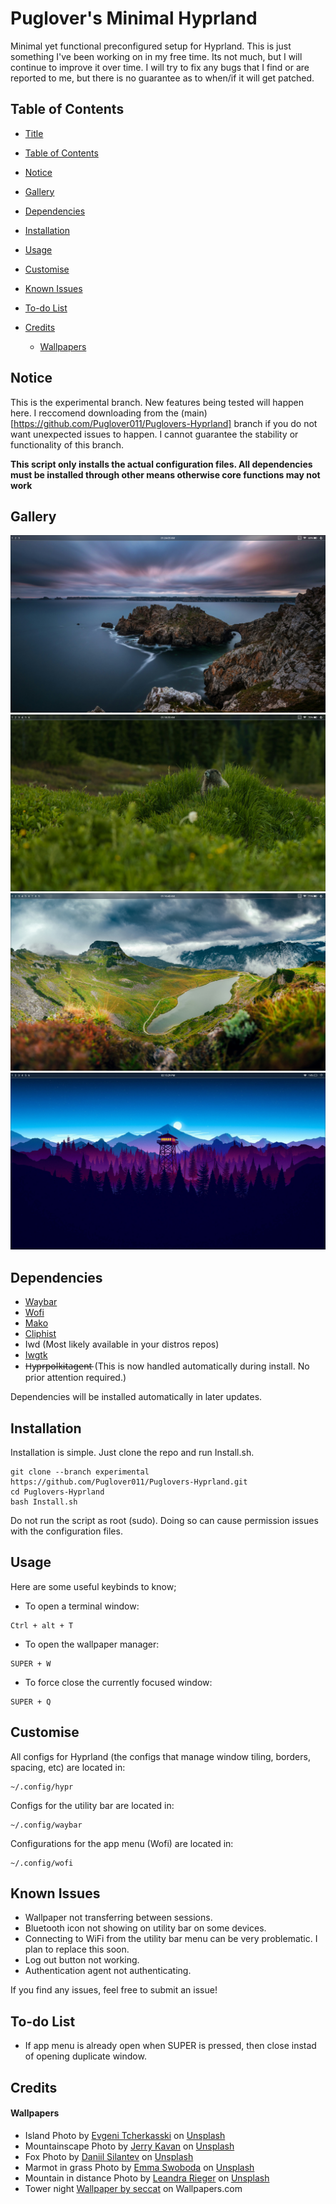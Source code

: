 # Puglover's Minimal Hyprland

Minimal yet functional preconfigured setup for Hyprland. This is just something I've been working on in my free time. Its not much, but I will continue to improve it over time. I will try to fix any bugs that I find or are reported to me, but there is no guarantee as to when/if it will get patched.

## Table of Contents

- <a href="https://github.com/Puglover011/Puglovers-Hyprland/blob/experimental/README.md#puglovers-minimal-hyprland">Title</a>

- <a href="https://github.com/Puglover011/Puglovers-Hyprland/blob/experimental/README.md#table-of-contents">Table of Contents</a>

- <a href="https://github.com/Puglover011/Puglovers-Hyprland/blob/experimental/README.md#notice">Notice</a>

- <a href="https://github.com/Puglover011/Puglovers-Hyprland/blob/experimental/README.md#gallery">Gallery</a>

- <a href="https://github.com/Puglover011/Puglovers-Hyprland/blob/experimental/README.md#dependencies">Dependencies</a>

- <a href="https://github.com/Puglover011/Puglovers-Hyprland/blob/experimental/README.md#installation">Installation</a>

- <a href="https://github.com/Puglover011/Puglovers-Hyprland/blob/experimental/README.md#usage">Usage</a>

- <a href="https://github.com/Puglover011/Puglovers-Hyprland/blob/experimental/README.md#customise">Customise</a>

- <a href="https://github.com/Puglover011/Puglovers-Hyprland/blob/experimental/README.md#known-issues">Known Issues</a>

- <a href="https://github.com/Puglover011/Puglovers-Hyprland/blob/experimental/README.md#to-do-list">To-do List</a>

- <a href="https://github.com/Puglover011/Puglovers-Hyprland/blob/experimental/README.md#credits">Credits</a>

  - <a href="https://github.com/Puglover011/Puglovers-Hyprland/blob/experimental/README.md#wallpapers">Wallpapers</a>

## Notice
This is the experimental branch. New features being tested will happen here. I reccomend downloading from the (main)[https://github.com/Puglover011/Puglovers-Hyprland] branch if you do not want unexpected issues to happen. I cannot guarantee the stability or functionality of this branch.

**This script only installs the actual configuration files. All dependencies must be installed through other means otherwise core functions may not work**


## Gallery

![Island](https://github.com/Puglover011/Puglovers-Hyprland/blob/experimental/Screenshots/Island.png?raw=true)
![Marmot](https://github.com/Puglover011/Puglovers-Hyprland/blob/experimental/Screenshots/Marmot.png?raw=true)
![Mountainscape](https://github.com/Puglover011/Puglovers-Hyprland/blob/experimental/Screenshots/Mountainscape.png?raw=true)
![Forest Tower](https://github.com/Puglover011/Puglovers-Hyprland/blob/experimental/Screenshots/Forest_Tower.png?raw=true)

## Dependencies

* [Waybar](https://github.com/Alexays/Waybar)
* [Wofi](https://github.com/SimplyCEO/wofi)
* [Mako](https://github.com/emersion/mako)
* [Cliphist](https://github.com/sentriz/cliphist)
* Iwd (Most likely available in your distros repos)
* [Iwgtk](https://github.com/J-Lentz/iwgtk)
* H̶y̶p̶r̶p̶o̶l̶k̶i̶t̶a̶g̶e̶n̶t̶ (This is now handled automatically during install. No prior attention required.)

Dependencies will be installed automatically in later updates.

## Installation

Installation is simple. Just clone the repo and run Install.sh.
```shell
git clone --branch experimental https://github.com/Puglover011/Puglovers-Hyprland.git
cd Puglovers-Hyprland
bash Install.sh
```
Do not run the script as root (sudo). Doing so can cause permission issues with the configuration files.

## Usage
Here are some useful keybinds to know;

- To open a terminal window:
```Keystroke
Ctrl + alt + T 
```

- To open the wallpaper manager:
```Keystroke
SUPER + W
```

- To force close the currently focused window:
```Keystroke
SUPER + Q
````

## Customise
All configs for Hyprland (the configs that manage window tiling, borders, spacing, etc) are located in:
````Directory
~/.config/hypr
````
Configs for the utility bar are located in:
````Directory
~/.config/waybar
````
Configurations for the app menu (Wofi) are located in:
````Directory
~/.config/wofi
````

## Known Issues
- Wallpaper not transferring between sessions.
- Bluetooth icon not showing on utility bar on some devices.
- Connecting to WiFi from the utility bar menu can be very problematic. I plan to replace this soon.
- Log out button not working.
- Authentication agent not authenticating.

If you find any issues, feel free to submit an issue!

## To-do List
- If app menu is already open when SUPER is pressed, then close instad of opening duplicate window.

## Credits
#### Wallpapers
- Island Photo by <a href="https://unsplash.com/@evgenit?utm_content=creditCopyText&utm_medium=referral&utm_source=unsplash">Evgeni Tcherkasski</a> on <a href="https://unsplash.com/photos/dramatic-ocean-seascape-with-rocky-coastline-at-dusk-rgIHfdb4E08?utm_content=creditCopyText&utm_medium=referral&utm_source=unsplash">Unsplash</a>
- Mountainscape Photo by <a href="https://unsplash.com/@jerrykavan?utm_content=creditCopyText&utm_medium=referral&utm_source=unsplash">Jerry Kavan</a> on <a href="https://unsplash.com/photos/dramatic-mountain-landscape-with-a-lake-and-stormy-sky-F2UvQ-iIqqA?utm_content=creditCopyText&utm_medium=referral&utm_source=unsplash">Unsplash</a>
- Fox Photo by <a href="https://unsplash.com/@betagamma?utm_content=creditCopyText&utm_medium=referral&utm_source=unsplash">Daniil Silantev</a> on <a href="https://unsplash.c om/photos/a-fox-rests-in-tall-grass-at-dawn-Rl7SZ19fgRQ?utm_content=creditCopyText&utm_medium=referral&utm_source=unsplash">Unsplash</a>
- Marmot in grass Photo by <a href="https://unsplash.com/@emmakphoto?utm_content=creditCopyText&utm_medium=referral&utm_source=unsplash">Emma Swoboda</a> on <a href="https://unsplash.com/photos/a-marmot-peeking-out-from-tall-grass-2yzmBTrdrac?utm_content=creditCopyText&utm_medium=referral&utm_source=unsplash">Unsplash</a>
- Mountain in distance Photo by <a href="https://unsplash.com/@leandrarieger?utm_content=creditCopyText&utm_medium=referral&utm_source=unsplash">Leandra Rieger</a> on <a href="https://unsplash.com/photos/dramatic-clouds-hover-over-an-autumn-landscape-gR5B7ocb-Ww?utm_content=creditCopyText&utm_medium=referral&utm_source=unsplash">Unsplash</a>
- Tower night <a href="https://wallpapers.com/wallpapers/chill-4k-lighthouse-art-kp2abbznw07w1e3c.html">Wallpaper by seccat</a> on Wallpapers.com
